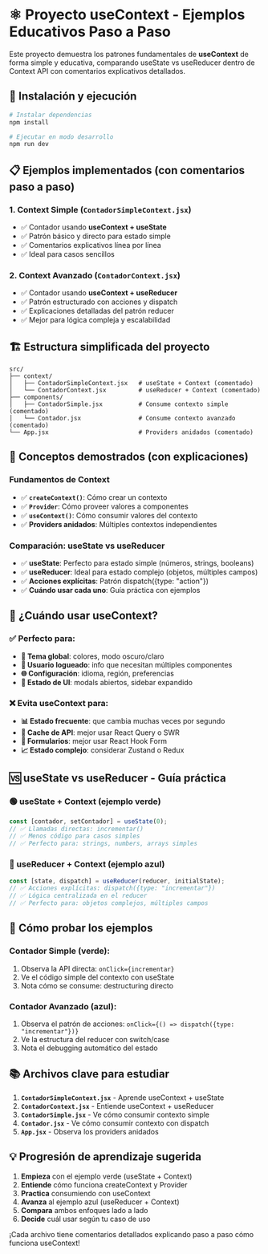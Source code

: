 # ⚛️ Proyecto useContext - Ejemplos Educativos Paso a Paso

Este proyecto demuestra los patrones fundamentales de **useContext** de forma simple y educativa, comparando useState vs useReducer dentro de Context API con comentarios explicativos detallados.

## 🚀 Instalación y ejecución

```bash
# Instalar dependencias
npm install

# Ejecutar en modo desarrollo
npm run dev
```

## 📋 Ejemplos implementados (con comentarios paso a paso)

### 1. **Context Simple** (`ContadorSimpleContext.jsx`)
- ✅ Contador usando **useContext + useState**
- ✅ Patrón básico y directo para estado simple
- ✅ Comentarios explicativos línea por línea
- ✅ Ideal para casos sencillos

### 2. **Context Avanzado** (`ContadorContext.jsx`)
- ✅ Contador usando **useContext + useReducer**
- ✅ Patrón estructurado con acciones y dispatch
- ✅ Explicaciones detalladas del patrón reducer
- ✅ Mejor para lógica compleja y escalabilidad

## 🏗️ Estructura simplificada del proyecto

```
src/
├── context/
│   ├── ContadorSimpleContext.jsx   # useState + Context (comentado)
│   └── ContadorContext.jsx         # useReducer + Context (comentado)
├── components/
│   ├── ContadorSimple.jsx          # Consume contexto simple (comentado)
│   └── Contador.jsx                # Consume contexto avanzado (comentado)
└── App.jsx                         # Providers anidados (comentado)
```

## 🎯 Conceptos demostrados (con explicaciones)

### Fundamentos de Context
- ✅ **`createContext()`**: Cómo crear un contexto
- ✅ **`Provider`**: Cómo proveer valores a componentes
- ✅ **`useContext()`**: Cómo consumir valores del contexto
- ✅ **Providers anidados**: Múltiples contextos independientes

### Comparación: useState vs useReducer
- ✅ **useState**: Perfecto para estado simple (números, strings, booleans)
- ✅ **useReducer**: Ideal para estado complejo (objetos, múltiples campos)
- ✅ **Acciones explícitas**: Patrón dispatch({type: "action"}) 
- ✅ **Cuándo usar cada uno**: Guía práctica con ejemplos

## 🔧 ¿Cuándo usar useContext?

### ✅ Perfecto para:
- **🎨 Tema global**: colores, modo oscuro/claro
- **👤 Usuario logueado**: info que necesitan múltiples componentes
- **🌐 Configuración**: idioma, región, preferencias
- **📱 Estado de UI**: modals abiertos, sidebar expandido

### ❌ Evita useContext para:
- **📊 Estado frecuente**: que cambia muchas veces por segundo
- **🔄 Cache de API**: mejor usar React Query o SWR
- **📝 Formularios**: mejor usar React Hook Form
- **📈 Estado complejo**: considerar Zustand o Redux

## 🆚 useState vs useReducer - Guía práctica

### 🟢 useState + Context (ejemplo verde)
```jsx
const [contador, setContador] = useState(0);
// ✅ Llamadas directas: incrementar()
// ✅ Menos código para casos simples
// ✅ Perfecto para: strings, numbers, arrays simples
```

### 🔵 useReducer + Context (ejemplo azul)  
```jsx
const [state, dispatch] = useReducer(reducer, initialState);
// ✅ Acciones explícitas: dispatch({type: "incrementar"})
// ✅ Lógica centralizada en el reducer
// ✅ Perfecto para: objetos complejos, múltiples campos
```

## 🧪 Cómo probar los ejemplos

### Contador Simple (verde):
1. Observa la API directa: `onClick={incrementar}`
2. Ve el código simple del contexto con useState
3. Nota cómo se consume: destructuring directo

### Contador Avanzado (azul):
1. Observa el patrón de acciones: `onClick={() => dispatch({type: "incrementar"})}`
2. Ve la estructura del reducer con switch/case
3. Nota el debugging automático del estado

## 📚 Archivos clave para estudiar

1. **`ContadorSimpleContext.jsx`** - Aprende useContext + useState
2. **`ContadorContext.jsx`** - Entiende useContext + useReducer  
3. **`ContadorSimple.jsx`** - Ve cómo consumir contexto simple
4. **`Contador.jsx`** - Ve cómo consumir contexto con dispatch
5. **`App.jsx`** - Observa los providers anidados

## 💡 Progresión de aprendizaje sugerida

1. **Empieza** con el ejemplo verde (useState + Context)
2. **Entiende** cómo funciona createContext y Provider
3. **Practica** consumiendo con useContext
4. **Avanza** al ejemplo azul (useReducer + Context)
5. **Compara** ambos enfoques lado a lado
6. **Decide** cuál usar según tu caso de uso

¡Cada archivo tiene comentarios detallados explicando paso a paso cómo funciona useContext!
